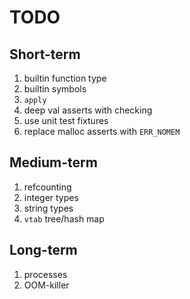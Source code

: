 # TODO

## Short-term

  1. builtin function type
  1. builtin symbols
  1. `apply`
  1. deep val asserts with checking
  1. use unit test fixtures
  1. replace malloc asserts with `ERR_NOMEM`

## Medium-term

  1. refcounting
  1. integer types
  1. string types
  1. `vtab` tree/hash map

## Long-term

  1. processes
  1. OOM-killer
